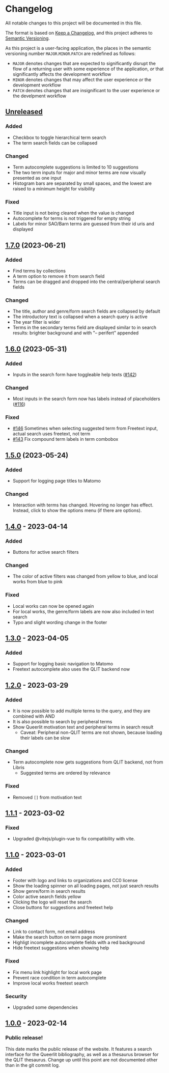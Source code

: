 # Changelog

All notable changes to this project will be documented in this file.

The format is based on [Keep a Changelog](https://keepachangelog.com/en/1.0.0/),
and this project adheres to [Semantic Versioning](https://semver.org/spec/v2.0.0.html).

As this project is a user-facing application, the places in the semantic versioning number `MAJOR`.`MINOR`.`PATCH` are redefined as follows:

- `MAJOR` denotes changes that are expected to significantly disrupt the flow of a returning user with some experience of the application, _or_ that significantly affects the development workflow
- `MINOR` denotes changes that may affect the user experience _or_ the development workflow
- `PATCH` denotes changes that are insignificant to the user experience or the develpment workflow

## [Unreleased]

### Added

- Checkbox to toggle hierarchical term search
- The term search fields can be collapsed

### Changed

- Term autocomplete suggestions is limited to 10 suggestions
- The two term inputs for major and minor terms are now visually presented as one input
- Histogram bars are separated by small spaces, and the lowest are raised to a minimum height for visibility

### Fixed

- Title input is not being cleared when the value is changed
- Autocomplete for terms is not triggered for empty string
- Labels for minor SAO/Barn terms are guessed from their id uris and displayed

## [1.7.0] (2023-06-21)

### Added

- Find terms by collections
- A term option to remove it from search field
- Terms can be dragged and dropped into the central/peripheral search fields

### Changed

- The title, author and genre/form search fields are collapsed by default
- The introductory text is collapsed when a search query is active
- The year filter is wider
- Terms in the secondary terms field are displayed similar to in search results: brighter background and with "– perifert" appended

## [1.6.0] (2023-05-31)

### Added

- Inputs in the search form have toggleable help texts ([#142](https://github.com/gu-gridh/queerlit-gui/issues/142))

### Changed

- Most inputs in the search form now has labels instead of placeholders ([#116](https://github.com/gu-gridh/queerlit-gui/issues/116]))

### Fixed

- [#146](https://github.com/gu-gridh/queerlit-gui/issues/146) Sometimes when selecting suggested term from Freetext input, actual search uses freetext, not term
- [#143](https://github.com/gu-gridh/queerlit-gui/issues/143) Fix compound term labels in term combobox

## [1.5.0] (2023-05-24)

### Added

- Support for logging page titles to Matomo

### Changed

- Interaction with terms has changed. Hovering no longer has effect. Instead, click to show the options menu (if there are options).

## [1.4.0] - 2023-04-14

### Added

- Buttons for active search filters

### Changed

- The color of active filters was changed from yellow to blue, and local works from blue to pink

### Fixed

- Local works can now be opened again
- For local works, the genre/form labels are now also included in text search
- Typo and slight wording change in the footer

## [1.3.0] - 2023-04-05

### Added

- Support for logging basic navigation to Matomo
- Freetext autocomplete also uses the QLIT backend now

## [1.2.0] - 2023-03-29

### Added

- It is now possible to add multiple terms to the query, and they are combined with AND
- It is also possible to search by peripheral terms
- Show Queerlit motivation text and peripheral terms in search result
  - Caveat: Peripheral non-QLIT terms are not shown, because loading their labels can be slow

### Changed

- Term autocomplete now gets suggestions from QLIT backend, not from Libris
  - Suggested terms are ordered by relevance

### Fixed

- Removed `[]` from motivation text

## [1.1.1] - 2023-03-02

### Fixed

- Upgraded @vitejs/plugin-vue to fix compatibility with vite.

## [1.1.0] - 2023-03-01

### Added

- Footer with logo and links to organizations and CC0 license
- Show the loading spinner on all loading pages, not just search results
- Show genre/form in search results
- Color active search fields yellow
- Clicking the logo will reset the search
- Close buttons for suggestions and freetext help

### Changed

- Link to contact form, not email address
- Make the search button on term page more prominent
- Highligt incomplete autocomplete fields with a red background
- Hide freetext suggestions when showing help

### Fixed

- Fix menu link highlight for local work page
- Prevent race condition in term autocomplete
- Improve local works freetext search

### Security

- Upgraded some dependencies

## [1.0.0] - 2023-02-14

### Public release!

This date marks the public release of the website. It features a search interface for the Queerlit bibliography, as well as a thesaurus browser for the QLIT thesaurus. Change up until this point are not documented other than in the git commit log.

[unreleased]: https://github.com/gu-gridh/queerlit-gui/compare/v1.7.0...HEAD
[1.7.0]: https://github.com/gu-gridh/queerlit-gui/compare/v1.6.0...v1.7.0
[1.6.0]: https://github.com/gu-gridh/queerlit-gui/compare/v1.5.0...v1.6.0
[1.5.0]: https://github.com/gu-gridh/queerlit-gui/compare/v1.4.0...v1.5.0
[1.4.0]: https://github.com/gu-gridh/queerlit-gui/compare/v1.3.0...v1.4.0
[1.3.0]: https://github.com/gu-gridh/queerlit-gui/compare/v1.2.0...v1.3.0
[1.2.0]: https://github.com/gu-gridh/queerlit-gui/compare/v1.1.1...v1.2.0
[1.1.1]: https://github.com/gu-gridh/queerlit-gui/compare/v1.1.0...v1.1.1
[1.1.0]: https://github.com/gu-gridh/queerlit-gui/compare/v1.0.0...v1.1.0
[1.0.0]: https://github.com/gu-gridh/queerlit-gui/releases/tag/v1.0.0
